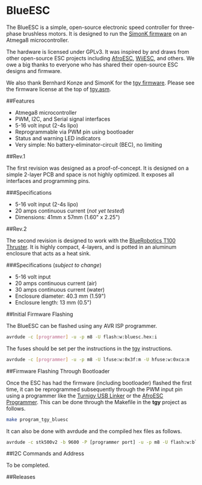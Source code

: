 BlueESC
=======

The BlueESC is a simple, open-source electronic speed controller for three-phase brushless motors. It is designed to run the [SimonK firmware](http://github.com/sim-/tgy) on an Atmega8 microcontroller.

The hardware is licensed under GPLv3. It was inspired by and draws from other open-source ESC projects including [AfroESC](https://code.google.com/p/afrodevices/), [WiiESC](https://code.google.com/p/wii-esc/), and others. We owe a big thanks to everyone who has shared their open-source ESC designs and firmware.

We also thank Bernhard Konze and SimonK for the [tgy firmware](http://github.com/sim-/tgy). Please see the firmware license at the top of [tgy.asm](https://github.com/rjehangir/tgy/blob/master/tgy.asm).

##Features

* Atmega8 microcontroller
* PWM, I2C, and Serial signal interfaces
* 5-16 volt input (2-4s lipo)
* Reprogrammable via PWM pin using bootloader
* Status and warning LED indicators
* Very simple: No battery-eliminator-circuit (BEC), no limiting

##Rev.1

The first revision was designed as a proof-of-concept. It is designed on a simple 2-layer PCB and space is not highly optimized. It exposes all interfaces and programming pins.

###Specifications

* 5-16 volt input (2-4s lipo)
* 20 amps continuous current (*not yet tested*)
* Dimensions: 41mm x 57mm (1.60" x 2.25")

##Rev.2

The second revision is designed to work with the [BlueRobotics T100 Thruster](http://www.bluerobotics.com/thruster/). It is highly compact, 4-layers, and is potted in an aluminum enclosure that acts as a heat sink. 

###Specifications (*subject to change*)

* 5-16 volt input
* 20 amps continuous current (air)
* 30 amps continuous current (water)
* Enclosure diameter: 40.3 mm (1.59")
* Enclosure length: 13 mm (0.5")

##Initial Firmware Flashing

The BlueESC can be flashed using any AVR ISP programmer.

```bash
avrdude -c [programmer] -u -p m8 -U flash:w:bluesc.hex:i 
```

The fuses should be set per the instructions in the [tgy](http://github.com/sim-/tgy) instructions.

```bash
avrdude -c [programmer] -u -p m8 -U lfuse:w:0x3f:m -U hfuse:w:0xca:m
```

##Firmware Flashing Through Bootloader

Once the ESC has had the firmware (including bootloader) flashed the first time, it can be reprogrammed subsequently through the PWM input pin using a programmer like the [Turnigy USB Linker](http://www.hobbyking.com/hobbyking/store/__10628__turnigy_usb_linker_for_aquastar_super_brain.html) or the [AfroESC Programmer](http://www.hobbyking.com/hobbyking/store/__39437__afro_esc_usb_programming_tool.html). This can be done through the Makefile in the **tgy** project as follows.

```bash
make program_tgy_bluesc
```

It can also be done with avrdude and the compiled hex files as follows.

```bash
avrdude -c stk500v2 -b 9600 -P [programmer port] -u -p m8 -U flash:w:bluesc.hex:i
```

##I2C Commands and Address

To be completed.

##Releases
